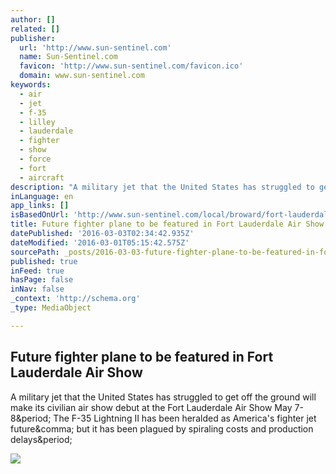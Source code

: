 ```yaml
---
author: []
related: []
publisher:
  url: 'http://www.sun-sentinel.com'
  name: Sun-Sentinel.com
  favicon: 'http://www.sun-sentinel.com/favicon.ico'
  domain: www.sun-sentinel.com
keywords:
  - air
  - jet
  - f-35
  - lilley
  - lauderdale
  - fighter
  - show
  - force
  - fort
  - aircraft
description: "A military jet that the United States has struggled to get off the ground will make its civilian air show debut at the Fort Lauderdale Air Show May 7-8. The F-35 Lightning II has been heralded as America's fighter jet future, but it has been plagued by spiraling costs and production delays."
inLanguage: en
app_links: []
isBasedOnUrl: 'http://www.sun-sentinel.com/local/broward/fort-lauderdale/fl-new-air-show-plane-20160229-story.html'
title: Future fighter plane to be featured in Fort Lauderdale Air Show
datePublished: '2016-03-03T02:34:42.935Z'
dateModified: '2016-03-01T05:15:42.575Z'
sourcePath: _posts/2016-03-03-future-fighter-plane-to-be-featured-in-fort-lauderdale-air-s.md
published: true
inFeed: true
hasPage: false
inNav: false
_context: 'http://schema.org'
_type: MediaObject

---
```

<article style=""><h1>Future fighter plane to be featured in Fort Lauderdale Air Show</h1><p>A military jet that the United States has struggled to get off the ground will make its civilian air show debut at the Fort Lauderdale Air Show May 7-8&amp;period; The F-35 Lightning II has been heralded as America's fighter jet future&amp;comma; but it has been plagued by spiraling costs and production delays&amp;period;</p><img src="http://www.trbimg.com/img-56d4e504/turbine/fl-new-air-show-plane-20160229" /></article>